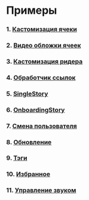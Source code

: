 # Примеры

### 1. [Кастомизация ячеки](CustomCell.md)
### 2. [Видео обложки ячеек](VideoCover.md)
### 3. [Кастомизация ридера](Reader.md)
### 4. [Обработчик ссылок](Links.md)
### 5. [SingleStory](SingleStory.md)
### 6. [OnboardingStory](OnboardingStory.md)
### 7. [Смена пользователя](UserChange.md)
### 8. [Обновление](Refresh.md)
### 9. [Тэги](Tags.md)
### 10. [Избранное](Favorites.md)
### 11. [Управление звуком](Sound.md)
